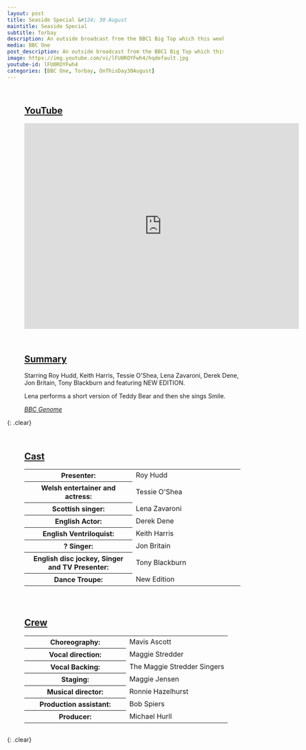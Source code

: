 ```yaml
---
layout: post
title: Seaside Special &#124; 30 August
maintitle: Seaside Special
subtitle: Torbay
description: An outside broadcast from the BBC1 Big Top which this week visits Torbay. Starring Roy Hudd, Keith Harris, Tessie O'Shea, Lena Zavaroni, Derek Dene, Jon Britain, Tony Blackburn and featuring NEW EDITION.
media: BBC One
post_description: An outside broadcast from the BBC1 Big Top which this week visits Torbay. Starring Roy Hudd, Keith Harris, Tessie O'Shea, Lena Zavaroni, Derek Dene, Jon Britain, Tony Blackburn and featuring NEW EDITION.
image: https://img.youtube.com/vi/lFU0ROYFwh4/hqdefault.jpg
youtube-id: lFU0ROYFwh4
categories: [BBC One, Torbay, OnThisDay30August]
---
```


<figure class="fig1">
<h2 id="youtube"><a href="#youtube">YouTube</a></h2>
<div class="responsive-video"><iframe width="640px" height="480px" src="https://www.youtube.com/embed/{{ page.youtube-id }}?rel=0&amp;showinfo=1" frameborder="0" allowfullscreen></iframe></div>
</figure>

<figure class="fig2">
<h2 id="summary"><a href="#summary">Summary</a></h2>
<p>Starring Roy Hudd, Keith Harris, Tessie O'Shea, Lena Zavaroni, Derek Dene, Jon Britain, Tony Blackburn and featuring NEW EDITION.</p>
<p>Lena performs a short version of Teddy Bear and then she sings Smile.</p>
<cite><a href="http://genome.ch.bbc.co.uk/f2e2d340741e44f69725c6ecee4c7bf7">BBC Genome</a></cite>
</figure>

{: .clear}

<figure class="fig1">
<h2 id="cast"><a href="#cast">Cast</a></h2>
<table>
<tr><th style="width:50%;">Presenter:</th><td style="width:50%;">Roy Hudd</td></tr>
<tr><th>Welsh entertainer and actress:</th><td>Tessie O'Shea</td></tr>
<tr><th>Scottish singer:</th><td>Lena Zavaroni</td></tr>
<tr><th>English Actor:</th><td>Derek Dene</td></tr>
<tr><th>English Ventriloquist:</th><td>Keith Harris</td></tr>
<tr><th>? Singer:</th><td>Jon Britain</td></tr>
<tr><th>English disc jockey, Singer and TV Presenter:</th><td>Tony Blackburn</td></tr>
<tr><th>Dance Troupe:</th><td>New Edition</td></tr>
</table>
</figure>

<figure class="fig2">
<h2 id="crew"><a href="#crew">Crew</a></h2>
<table>
<tr><th style="width:50%;">Choreography:</th><td style="width:50%;">Mavis Ascott</td></tr>
<tr><th>Vocal direction:</th><td>Maggie Stredder</td></tr>
<tr><th>Vocal Backing:</th><td>The Maggie Stredder Singers</td></tr>
<tr><th>Staging:</th><td>Maggie Jensen</td></tr>
<tr><th>Musical director:</th><td>Ronnie Hazelhurst</td></tr>
<tr><th>Production assistant:</th><td>Bob Spiers</td></tr>
<tr><th>Producer:</th><td>Michael Hurll</td></tr>
</table>
</figure>

<br />{: .clear}

<style>
.fig1 {float:left; width:49%;}

.fig2 {float:right; width:49%;}

.fig3 {float:right; width:100%;}

figcaption {float:left; width:100%;}

@media screen and (orientation:portrait) {
.fig1, .fig2 {float:left; width:100%;}
figcaption {float:left; width:100%; margin-bottom: 10px;}
}
</style>
